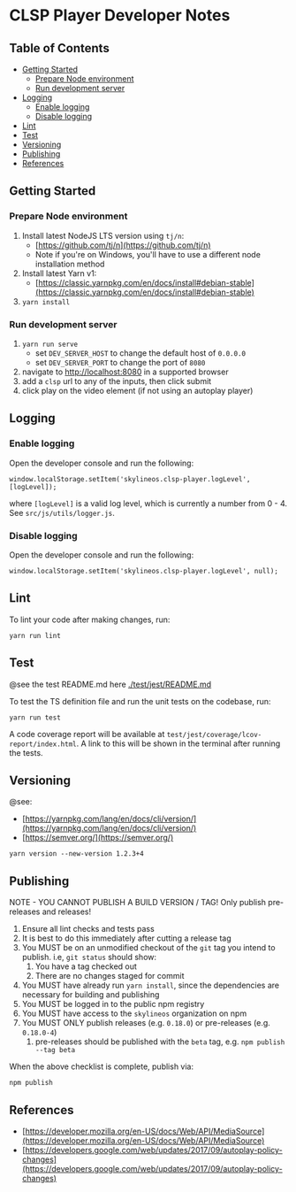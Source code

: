 # CLSP Player Developer Notes <!-- omit in toc -->

## Table of Contents <!-- omit in toc -->

- [Getting Started](#getting-started)
    - [Prepare Node environment](#prepare-node-environment)
    - [Run development server](#run-development-server)
- [Logging](#logging)
    - [Enable logging](#enable-logging)
    - [Disable logging](#disable-logging)
- [Lint](#lint)
- [Test](#test)
- [Versioning](#versioning)
- [Publishing](#publishing)
- [References](#references)


## Getting Started

### Prepare Node environment

1. Install latest NodeJS LTS version using `tj/n`:
    * [https://github.com/tj/n](https://github.com/tj/n)
    * Note if you're on Windows, you'll have to use a different node installation method
1. Install latest Yarn v1:
    * [https://classic.yarnpkg.com/en/docs/install#debian-stable](https://classic.yarnpkg.com/en/docs/install#debian-stable)
1. `yarn install`

### Run development server

1. `yarn run serve`
    * set `DEV_SERVER_HOST` to change the default host of `0.0.0.0`
    * set `DEV_SERVER_PORT` to change the port of `8080`
1. navigate to [http://localhost:8080](http://localhost:8080) in a supported browser
1. add a `clsp` url to any of the inputs, then click submit
1. click play on the video element (if not using an autoplay player)


## Logging

### Enable logging

Open the developer console and run the following:

```
window.localStorage.setItem('skylineos.clsp-player.logLevel', [logLevel]);
```

where `[logLevel]` is a valid log level, which is currently a number from 0 - 4.  See `src/js/utils/logger.js`.

### Disable logging

Open the developer console and run the following:

```
window.localStorage.setItem('skylineos.clsp-player.logLevel', null);
```


## Lint

To lint your code after making changes, run:

```
yarn run lint
```

## Test

@see the test README.md here [./test/jest/README.md](./test/jest/README.md)

To test the TS definition file and run the unit tests on the codebase, run:

```
yarn run test
```

A code coverage report will be available at `test/jest/coverage/lcov-report/index.html`.  A link to this will be shown in the terminal after running the tests.


## Versioning

@see:

* [https://yarnpkg.com/lang/en/docs/cli/version/](https://yarnpkg.com/lang/en/docs/cli/version/)
* [https://semver.org/](https://semver.org/)

```
yarn version --new-version 1.2.3+4
```

## Publishing

NOTE - YOU CANNOT PUBLISH A BUILD VERSION / TAG!  Only publish pre-releases and releases!

1. Ensure all lint checks and tests pass
1. It is best to do this immediately after cutting a release tag
1. You MUST be on an unmodified checkout of the `git` tag you intend to publish.  i.e, `git status` should show:
    1. You have a tag checked out
    1. There are no changes staged for commit
1. You MUST have already run `yarn install`, since the dependencies are necessary for building and publishing
1. You MUST be logged in to the public npm registry
1. You MUST have access to the `skylineos` organization on npm
1. You MUST ONLY publish releases (e.g. `0.18.0`) or pre-releases (e.g. `0.18.0-4`)
    1. pre-releases should be published with the `beta` tag, e.g. `npm publish --tag beta`

When the above checklist is complete, publish via:

```
npm publish
```


## References

* [https://developer.mozilla.org/en-US/docs/Web/API/MediaSource](https://developer.mozilla.org/en-US/docs/Web/API/MediaSource)
* [https://developers.google.com/web/updates/2017/09/autoplay-policy-changes](https://developers.google.com/web/updates/2017/09/autoplay-policy-changes)
